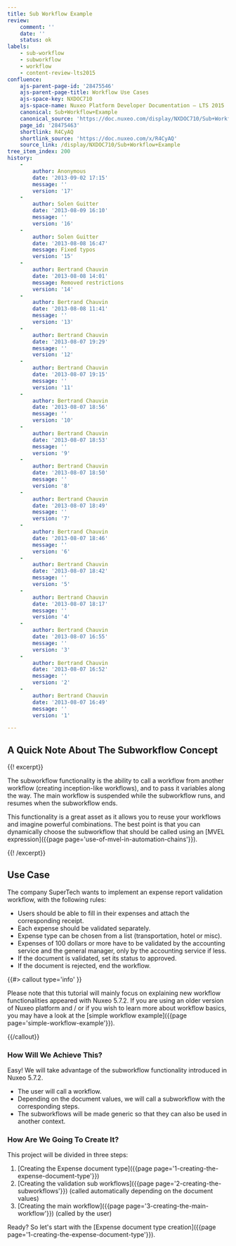 ```yaml
---
title: Sub Workflow Example
review:
    comment: ''
    date: ''
    status: ok
labels:
    - sub-workflow
    - subworkflow
    - workflow
    - content-review-lts2015
confluence:
    ajs-parent-page-id: '28475546'
    ajs-parent-page-title: Workflow Use Cases
    ajs-space-key: NXDOC710
    ajs-space-name: Nuxeo Platform Developer Documentation — LTS 2015
    canonical: Sub+Workflow+Example
    canonical_source: 'https://doc.nuxeo.com/display/NXDOC710/Sub+Workflow+Example'
    page_id: '28475463'
    shortlink: R4CyAQ
    shortlink_source: 'https://doc.nuxeo.com/x/R4CyAQ'
    source_link: /display/NXDOC710/Sub+Workflow+Example
tree_item_index: 200
history:
    -
        author: Anonymous
        date: '2013-09-02 17:15'
        message: ''
        version: '17'
    -
        author: Solen Guitter
        date: '2013-08-09 16:10'
        message: ''
        version: '16'
    -
        author: Solen Guitter
        date: '2013-08-08 16:47'
        message: Fixed typos
        version: '15'
    -
        author: Bertrand Chauvin
        date: '2013-08-08 14:01'
        message: Removed restrictions
        version: '14'
    -
        author: Bertrand Chauvin
        date: '2013-08-08 11:41'
        message: ''
        version: '13'
    -
        author: Bertrand Chauvin
        date: '2013-08-07 19:29'
        message: ''
        version: '12'
    -
        author: Bertrand Chauvin
        date: '2013-08-07 19:15'
        message: ''
        version: '11'
    -
        author: Bertrand Chauvin
        date: '2013-08-07 18:56'
        message: ''
        version: '10'
    -
        author: Bertrand Chauvin
        date: '2013-08-07 18:53'
        message: ''
        version: '9'
    -
        author: Bertrand Chauvin
        date: '2013-08-07 18:50'
        message: ''
        version: '8'
    -
        author: Bertrand Chauvin
        date: '2013-08-07 18:49'
        message: ''
        version: '7'
    -
        author: Bertrand Chauvin
        date: '2013-08-07 18:46'
        message: ''
        version: '6'
    -
        author: Bertrand Chauvin
        date: '2013-08-07 18:42'
        message: ''
        version: '5'
    -
        author: Bertrand Chauvin
        date: '2013-08-07 18:17'
        message: ''
        version: '4'
    -
        author: Bertrand Chauvin
        date: '2013-08-07 16:55'
        message: ''
        version: '3'
    -
        author: Bertrand Chauvin
        date: '2013-08-07 16:52'
        message: ''
        version: '2'
    -
        author: Bertrand Chauvin
        date: '2013-08-07 16:49'
        message: ''
        version: '1'

---
```

## A Quick Note About The Subworkflow Concept

{{! excerpt}}

The subworkflow functionality is the ability to call a workflow from another workflow (creating inception-like workflows), and to pass it variables along the way. The main workflow is suspended while the subworkflow runs, and resumes when the subworkflow ends.

This functionality is a great asset as it allows you to reuse your workflows and imagine powerful combinations. The best point is that you can dynamically choose the subworkflow that should be called using an [MVEL expression]({{page page='use-of-mvel-in-automation-chains'}}).

{{! /excerpt}}

## Use Case

The company SuperTech wants to implement an expense report validation workflow, with the following rules:

*   Users should be able to fill in their expenses and attach the corresponding receipt.
*   Each expense should be validated separately.
*   Expense type can be chosen from a list (transportation, hotel or misc).
*   Expenses of 100 dollars or more have to be validated by the accounting service and the general manager, only by the accounting service if less.
*   If the document is validated, set its status to approved.
*   If the document is rejected, end the workflow.

{{#> callout type='info' }}

Please note that this tutorial will mainly focus on explaining new workflow functionalities appeared with Nuxeo 5.7.2\. If you are using an older version of Nuxeo platform and / or if you wish to learn more about workflow basics, you may have a look at the [simple workflow example]({{page page='simple-workflow-example'}}).

{{/callout}}

### How Will We Achieve This?

Easy! We will take advantage of the subworkflow functionality introduced in Nuxeo 5.7.2.

*   The user will call a workflow.
*   Depending on the document values, we will call a subworkflow with the corresponding steps.
*   The subworkflows will be made generic so that they can also be used in another context.

### How Are We Going To Create It?

This project will be divided in three steps:

1.  [Creating the Expense document type]({{page page='1-creating-the-expense-document-type'}})
2.  [Creating the validation sub workflows]({{page page='2-creating-the-subworkflows'}}) (called automatically depending on the document values)
3.  [Creating the main workflow]({{page page='3-creating-the-main-workflow'}}) (called by the user)

Ready? So let's start with the [Expense document type creation]({{page page='1-creating-the-expense-document-type'}}).
